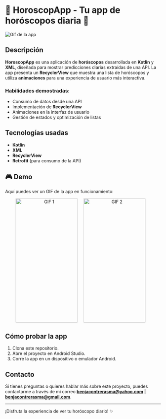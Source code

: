 # 🌟 HoroscopApp - Tu app de horóscopos diaria 🔮

![Gif de la app](ruta/a/tu/gif.gif)

## Descripción

**HoroscopApp** es una aplicación de **horóscopos** desarrollada en **Kotlin** y **XML**, diseñada para mostrar predicciones diarias extraídas de una API. La app presenta un **RecyclerView** que muestra una lista de horóscopos y utiliza **animaciones** para una experiencia de usuario más interactiva.

### Habilidades demostradas:
- Consumo de datos desde una API
- Implementación de **RecyclerView**
- Animaciones en la interfaz de usuario
- Gestión de estados y optimización de listas

## Tecnologías usadas
- **Kotlin**
- **XML**
- **RecyclerView**
- **Retrofit** (para consumo de la API)

## 🎮 Demo
Aquí puedes ver un GIF de la app en funcionamiento:  

<p align="center">
    <img src="https://media.giphy.com/media/MlCESq2aNliyYeRYbO/giphy.gif" alt="GIF 1" width="200" height="400"> 
    &nbsp; &nbsp;
    <img src="https://media.giphy.com/media/wjkLKnwnZsFqcYtJfE/giphy.gif" alt="GIF 2" width="200" height="400">
    &nbsp; &nbsp;
</p>

## Cómo probar la app
1. Clona este repositorio.
2. Abre el proyecto en Android Studio.
3. Corre la app en un dispositivo o emulador Android.

## Contacto
Si tienes preguntas o quieres hablar más sobre este proyecto, puedes contactarme a través de mi correo **benjacontrerasma@yahoo.com | benjacontrerasma@gmail.com**.

---

¡Disfruta la experiencia de ver tu horóscopo diario! ✨
